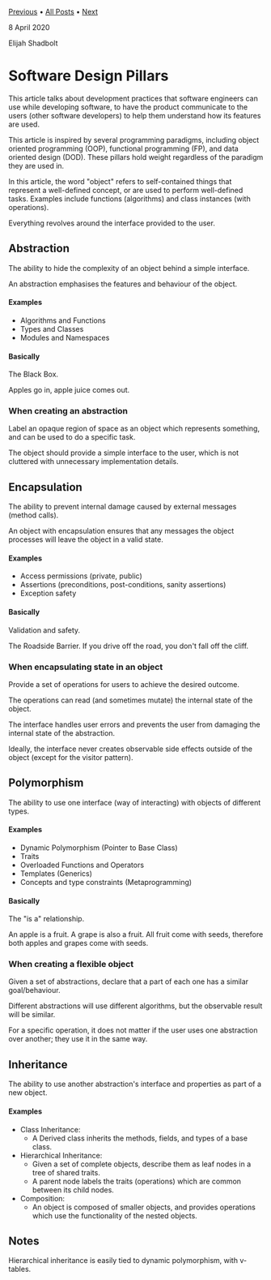 
[Previous](./2020-04-06-Lexer.md) • [All Posts](../posts.md) • [Next](./2020-04-14-Given-Cpp-Features.md)

8 April 2020

Elijah Shadbolt

# Software Design Pillars

This article talks about development practices that software engineers can use while developing software, to have the product communicate to the users (other software developers) to help them understand how its features are used.

This article is inspired by several programming paradigms, including object oriented programming (OOP), functional programming (FP), and data oriented design (DOD). These pillars hold weight regardless of the paradigm they are used in.

In this article, the word "object" refers to self-contained things that represent a well-defined concept, or are used to perform well-defined tasks. Examples include functions (algorithms) and class instances (with operations).

Everything revolves around the interface provided to the user.



## Abstraction

The ability to hide the complexity of an object behind a simple interface.

An abstraction emphasises the features and behaviour of the object.

#### Examples

- Algorithms and Functions
- Types and Classes
- Modules and Namespaces

#### Basically

The Black Box.

Apples go in, apple juice comes out.

### When creating an abstraction

Label an opaque region of space as an object which represents something, and can be used to do a specific task.

The object should provide a simple interface to the user, which is not cluttered with unnecessary implementation details.



## Encapsulation

The ability to prevent internal damage caused by external messages (method calls).

An object with encapsulation ensures that any messages the object processes will leave the object in a valid state.

#### Examples

- Access permissions (private, public)
- Assertions (preconditions, post-conditions, sanity assertions)
- Exception safety

#### Basically

Validation and safety.

The Roadside Barrier. If you drive off the road, you don't fall off the cliff.

### When encapsulating state in an object

Provide a set of operations for users to achieve the desired outcome.

The operations can read (and sometimes mutate) the internal state of the object.

The interface handles user errors and prevents the user from damaging the internal state of the abstraction.

Ideally, the interface never creates observable side effects outside of the object (except for the visitor pattern).



## Polymorphism

The ability to use one interface (way of interacting) with objects of different types.

#### Examples

- Dynamic Polymorphism (Pointer to Base Class)
- Traits
- Overloaded Functions and Operators
- Templates (Generics)
- Concepts and type constraints (Metaprogramming)

#### Basically

The "is a" relationship.

An apple is a fruit. A grape is also a fruit. All fruit come with seeds, therefore both apples and grapes come with seeds.

### When creating a flexible object

Given a set of abstractions, declare that a part of each one has a similar goal/behaviour.

Different abstractions will use different algorithms, but the observable result will be similar.

For a specific operation, it does not matter if the user uses one abstraction over another; they use it in the same way.



## Inheritance

The ability to use another abstraction's interface and properties as part of a new object.

#### Examples

- Class Inheritance:
	- A Derived class inherits the methods, fields, and types of a base class.
- Hierarchical Inheritance:
	- Given a set of complete objects, describe them as leaf nodes in a tree of shared traits.
	- A parent node labels the traits (operations) which are common between its child nodes.
- Composition:
	- An object is composed of smaller objects, and provides operations which use the functionality of the nested objects.



## Notes

Hierarchical inheritance is easily tied to dynamic polymorphism, with v-tables.
